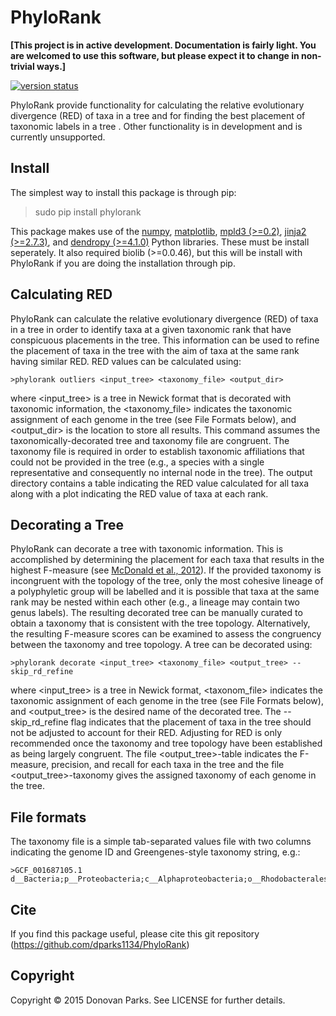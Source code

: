 # PhyloRank

**[This project is in active development. Documentation is fairly light. You are welcomed to use this software, but please expect it to change in non-trivial ways.]**

[![version status](https://img.shields.io/pypi/v/phylorank.svg)](https://pypi.python.org/pypi/phylorank)

PhyloRank provide functionality for calculating the relative evolutionary divergence (RED) of taxa in a tree and for finding the best placement of taxonomic labels in a tree . Other functionality is in development and is currently unsupported.

## Install

The simplest way to install this package is through pip:
> sudo pip install phylorank

This package makes use of the [numpy](http://www.numpy.org/), [matplotlib](https://matplotlib.org), [mpld3 (>=0.2)](http://mpld3.github.io/), [jinja2 (>=2.7.3)](http://jinja.pocoo.org/docs/2.10/), and [dendropy (>=4.1.0)](https://www.dendropy.org/) Python libraries. These must be install seperately. It also required biolib (>=0.0.46), but this will be install with PhyloRank if you are doing the installation through pip.

## Calculating RED

PhyloRank can calculate the relative evolutionary divergence (RED) of taxa in a tree in order to identify taxa at a given taxonomic rank that have conspicuous placements in the tree. This information can be used to refine the placement of taxa in the tree with the aim of taxa at the same rank having similar RED. RED values can be calculated using:
```
>phylorank outliers <input_tree> <taxonomy_file> <output_dir>
```

where <input_tree> is a tree in Newick format that is decorated with taxonomic information, the <taxonomy_file> indicates the taxonomic assignment of each genome in the tree (see File Formats below), and <output_dir> is the location to store all results. This command assumes the taxonomically-decorated tree and taxonomy file are congruent. The taxonomy file is required in order to establish taxonomic affiliations that could not be provided in the tree (e.g., a species with a single representative and consequently no internal node in the tree). The output directory contains a table indicating the RED value calculated for all taxa along with a plot indicating the RED value of taxa at each rank.

## Decorating a Tree

PhyloRank can decorate a tree with taxonomic information. This is accomplished by determining the placement for each taxa that results in the highest F-measure (see [McDonald et al., 2012](https://www.ncbi.nlm.nih.gov/pubmed/22134646)). If the provided taxonomy is incongruent with the topology of the tree, only the most cohesive lineage of a polyphyletic group will be labelled and it is possible that taxa at the same rank may be nested within each other (e.g., a lineage may contain two genus labels). The resulting decorated tree can be manually curated to obtain a taxonomy that is consistent with the tree topology. Alternatively, the resulting F-measure scores can be examined to assess the congruency between the taxonomy and tree topology. A tree can be decorated using:
```
>phylorank decorate <input_tree> <taxonomy_file> <output_tree> --skip_rd_refine
```

where <input_tree> is a tree in Newick format, <taxonom_file> indicates the taxonomic assignment of each genome in the tree (see File Formats below), and <output_tree> is the desired name of the decorated tree. The --skip_rd_refine flag indicates that the placement of taxa in the tree should not be adjusted to account for their RED. Adjusting for RED is only recommended once the taxonomy and tree topology have been established as being largely congruent. The file <output_tree>-table indicates the F-measure, precision, and recall for each taxa in the tree and the file <output_tree>-taxonomy gives the assigned taxonomy of each genome in the tree. 

## File formats

The taxonomy file is a simple tab-separated values file with two columns indicating the genome ID and Greengenes-style taxonomy string, e.g.:
```
>GCF_001687105.1    d__Bacteria;p__Proteobacteria;c__Alphaproteobacteria;o__Rhodobacterales;f__Rhodobacteraceae;g__Yangia;s__
```

## Cite

If you find this package useful, please cite this git repository (https://github.com/dparks1134/PhyloRank)

## Copyright

Copyright © 2015 Donovan Parks. See LICENSE for further details.
